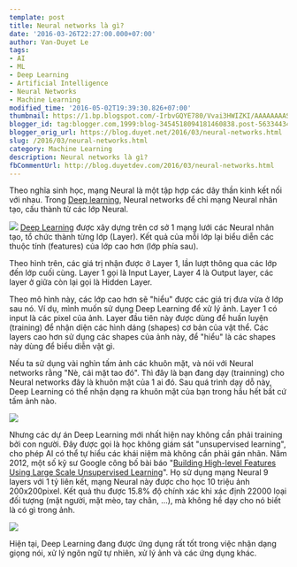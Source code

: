 ```yaml
---
template: post
title: Neural networks là gì?
date: '2016-03-26T22:27:00.000+07:00'
author: Van-Duyet Le
tags:
- AI
- ML
- Deep Learning
- Artificial Intelligence
- Neural Networks
- Machine Learning
modified_time: '2016-05-02T19:39:30.826+07:00'
thumbnail: https://1.bp.blogspot.com/-IrbvGQYE780/Vvai3HWIZKI/AAAAAAAASX8/Bk--e7sYx8cmsbgq8aooy7bUKKr80wKVw/s1600/500px-Network3322.png
blogger_id: tag:blogger.com,1999:blog-3454518094181460838.post-5633443439884990056
blogger_orig_url: https://blog.duyet.net/2016/03/neural-networks.html
slug: /2016/03/neural-networks.html
category: Machine Learning
description: Neural networks là gì?
fbCommentUrl: http://blog.duyetdev.com/2016/03/neural-networks.html
---
```


Theo nghĩa sinh học, mạng Neural là một tập hợp các dây thần kinh kết nối với nhau. Trong [Deep learning](https://blog.duyet.net/2016/02/deep-learning-la-gi.html#.VvajANx96b8),  Neural networks để chỉ mạng Neural nhân tạo, cấu thành từ các lớp Neural.

[![](https://1.bp.blogspot.com/-IrbvGQYE780/Vvai3HWIZKI/AAAAAAAASX8/Bk--e7sYx8cmsbgq8aooy7bUKKr80wKVw/s1600/500px-Network3322.png)](https://blog.duyet.net/2016/03/neural-networks.html)
[Deep Learning](https://blog.duyet.net/2016/02/deep-learning-la-gi.html#.VvajANx96b8) được xây dựng trên cơ sở 1 mạng lưới các Neural nhân tạo, tổ chức thành từng lớp (Layer). Kết quả của mỗi lớp lại biểu diễn các thuộc tính (features) của lớp cao hơn (lớp phía sau).

Theo hình trên, các giá trị nhận được ở Layer 1, lần lượt thông qua các lớp đến lớp cuối cùng. Layer 1 gọi là Input Layer, Layer 4 là Output layer, các layer ở giữa còn lại gọi là Hidden Layer.

Theo mô hình này, các lớp cao hơn sẽ "hiểu" được các giá trị đưa vừa ở lớp sau nó.
Ví dụ, mình muốn sử dụng Deep Learning để xử lý ảnh. Layer 1 có input là các pixel của ảnh. Layer đầu tiên này được dùng để huấn luyện (training) để nhận diện các hình dáng (shapes) cơ bản của vật thể. Các layers cao hơn sử dụng các shapes của ảnh này, để "hiểu" là các shapes này dùng để biểu diễn vật gì.

Nếu ta sử dụng vài nghìn tấm ảnh các khuôn mặt, và nói với Neural networks rằng "Nè, cái mặt tao đó". Thì đây là bạn đang dạy (trainning) cho Neural networks đây là khuôn mặt của 1 ai đó. Sau quá trình dạy dỗ này, Deep Learning có thể nhận dạng ra khuôn mặt của bạn trong hầu hết bất cứ tấm ảnh nào.

![](https://3.bp.blogspot.com/-s09yeLJlwco/VvanP5YXsHI/AAAAAAAASYI/l4obeqtpYE47osQAX3RzKsETB_ZJaxedQ/s320/face_2259240b.jpg)

Nhưng các dự án Deep Learning mới nhất hiện nay không cần phải training bởi con người. Đây được gọi là học không giám sát "unsupervised learning", cho phép AI có thể tự hiểu các khái niệm mà không cần phải gán nhãn. Năm 2012, một số kỹ sư Google công bố bài báo "[Building High-level Features Using Large Scale Unsupervised Learning](http://static.googleusercontent.com/media/research.google.com/vi//archive/unsupervised_icml2012.pdf)". Họ sử dụng mạng Neural 9 layers với 1 tỷ liên kết, mạng Neural này được cho học 10 triệu ảnh 200x200pixel. Kết quả thu được 15.8% độ chính xác khi xác định 22000 loại đối tượng (mặt người, mặt mèo, tay chân, ...), mà không hề dạy cho nó biết là có gì trong ảnh. 

[![](https://4.bp.blogspot.com/-D-C2nNiovcc/VvapVS7SKnI/AAAAAAAASYU/bQQY28g_UUcGXv-TsrfUwEpqF5S4SpFkQ/s640/wallpaper-2870969.jpg)](https://4.bp.blogspot.com/-D-C2nNiovcc/VvapVS7SKnI/AAAAAAAASYU/bQQY28g_UUcGXv-TsrfUwEpqF5S4SpFkQ/s1600/wallpaper-2870969.jpg)

Hiện tại, Deep Learning đang được ứng dụng rất tốt trong việc nhận dạng giọng nói, xử lý ngôn ngữ tự nhiên, xử lý ảnh và các ứng dụng khác. 
